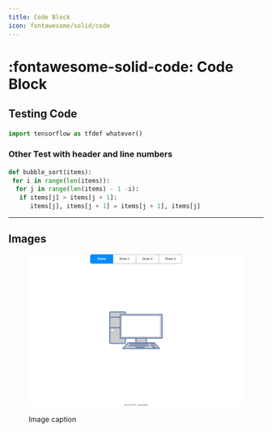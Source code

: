 ```yaml
---
title: Code Block
icon: fontawesome/solid/code
---
```


# :fontawesome-solid-code: Code Block

## Testing Code

```python title="code.py"
import tensorflow as tfdef whatever()
```

### Other Test with header and line numbers

```python title="code.py" linenums="1" 
def bubble_sort(items):
 for i in range(len(items)):
  for j in range(len(items) - 1 -i):
   if items[j] > items[j + 1]:
      items[j], items[j + 1] = items[j + 1], items[j]
```

---

<div style="page-break-after: always"></div>

## Images

<figure markdown="span">

![Fader Draw](../../DRAW.io/draw/network-setup.drawio.svg)

<figcaption>Image caption</figcaption>
</figure>

<div style="page-break-after: always"></div>